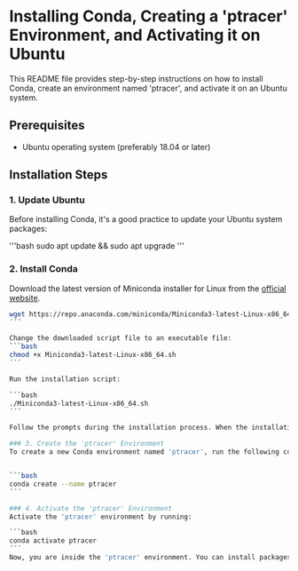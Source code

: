# Installing Conda, Creating a 'ptracer' Environment, and Activating it on Ubuntu

This README file provides step-by-step instructions on how to install Conda, create an environment named 'ptracer', and activate it on an Ubuntu system.

## Prerequisites

- Ubuntu operating system (preferably 18.04 or later)

## Installation Steps

### 1. Update Ubuntu

Before installing Conda, it's a good practice to update your Ubuntu system packages:

'''bash
sudo apt update && sudo apt upgrade
'''

### 2. Install Conda
Download the latest version of Miniconda installer for Linux from the [official website](https://docs.conda.io/en/latest/miniconda.html).

```bash
wget https://repo.anaconda.com/miniconda/Miniconda3-latest-Linux-x86_64.sh
´´´

Change the downloaded script file to an executable file:
```bash
chmod +x Miniconda3-latest-Linux-x86_64.sh
´´´

Run the installation script:

```bash
./Miniconda3-latest-Linux-x86_64.sh
´´´

Follow the prompts during the installation process. When the installation is complete, close the terminal and reopen it to load the changes.

### 3. Create the 'ptracer' Environment
To create a new Conda environment named 'ptracer', run the following command:


```bash
conda create --name ptracer
´´´

### 4. Activate the 'ptracer' Environment
Activate the 'ptracer' environment by running:

```bash
conda activate ptracer
´´´
Now, you are inside the 'ptracer' environment. You can install packages and run your project inside this environment.
